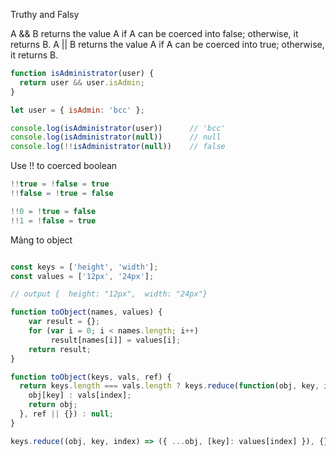 Truthy and Falsy
 
A && B returns the value A if A can be coerced into false; otherwise, it returns B.
A || B returns the value A if A can be coerced into true; otherwise, it returns B.


```js
function isAdministrator(user) {
  return user && user.isAdmin;
}

let user = { isAdmin: 'bcc' };

console.log(isAdministrator(user))      // 'bcc'
console.log(isAdministrator(null))      // null
console.log(!!isAdministrator(null))    // false
```

Use !! to coerced boolean

```js
!!true = !false = true
!!false = !true = false

!!0 = !true = false
!!1 = !false = true
```

Mảng to object 

```js

const keys = ['height', 'width'];
const values = ['12px', '24px'];

// output {  height: "12px",  width: "24px"}

function toObject(names, values) {
    var result = {};
    for (var i = 0; i < names.length; i++)
         result[names[i]] = values[i];
    return result;
}

function toObject(keys, vals, ref) {
  return keys.length === vals.length ? keys.reduce(function(obj, key, index) {
    obj[key] : vals[index];
    return obj;
  }, ref || {}) : null;
}

keys.reduce((obj, key, index) => ({ ...obj, [key]: values[index] }), {});
```
